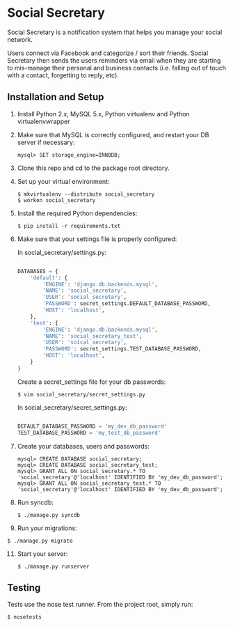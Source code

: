 Social Secretary
================
Social Secretary is a notification system that helps you manage your social network.

Users connect via Facebook and categorize / sort their friends. Social Secretary then sends the users reminders via email when they are starting to mis-manage their personal and business contacts (i.e. falling out of touch with a contact, forgetting to reply, etc).


Installation and Setup
----------------------

1. Install Python 2.x, MySQL 5.x, Python virtualenv and Python virtualenvwrapper

2. Make sure that MySQL is correctly configured, and restart your DB server if necessary:
   ```
   mysql> SET storage_engine=INNODB;
   ```

3. Clone this repo and cd to the package root directory.

4. Set up your virtual environment:
   ```
   $ mkvirtualenv --distribute social_secretary
   $ workon social_secretary
   ```

6. Install the required Python dependencies:
   ```
   $ pip install -r requirements.txt
   ```

7. Make sure that your settings file is properly configured:

   In social_secretary/settings.py:
   ```python

   DATABASES = {
       'default': {
           'ENGINE': 'django.db.backends.mysql',
           'NAME': 'social_secretary',
           'USER': 'social_secretary',
           'PASSWORD': secret_settings.DEFAULT_DATABASE_PASSWORD,
           'HOST': 'localhost',
       },
       'test': {
           'ENGINE': 'django.db.backends.mysql',
           'NAME': 'social_secretary_test',
           'USER': 'soical_secretary',
           'PASSWORD': secret_settings.TEST_DATABASE_PASSWORD,
           'HOST': 'localhost',
       }
   }
   ```

   Create a secret_settings file for your db passwords:
   ```
   $ vim social_secretary/secret_settings.py
   ```

   In social_secretary/secret_settings.py:

   ```python

   DEFAULT_DATABASE_PASSWORD = 'my_dev_db_password'
   TEST_DATABASE_PASSWORD = 'my_test_db_password'
   ```

8. Create your databases, users and passwords:
   ```
   mysql> CREATE DATABASE social_secretary;
   mysql> CREATE DATABASE social_secretary_test;
   mysql> GRANT ALL ON social_secretary.* TO 'social_secretary'@'localhost' IDENTIFIED BY 'my_dev_db_password';
   mysql> GRANT ALL ON social_secretary_test.* TO 'social_secretary'@'localhost' IDENTIFIED BY 'my_dev_db_password';
   ```

9. Run syncdb:
   ```
   $ ./manage.py syncdb
   ```

10. Run your migrations:
   ```
   $ ./manage.py migrate
   ```

11. Start your server:
    ```
    $ ./manage.py runserver

Testing
-------

Tests use the nose test runner. From the project root, simply run:
```
$ nosetests
```

